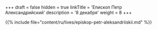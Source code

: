 +++
draft = false
hidden = true
linkTitle = 'Епископ Петр Александрийский'
description = '8 декабря'
weight = 8
+++

{{% include file="content/ru/lives/episkop-petr-aleksandriiskii.md" %}}
